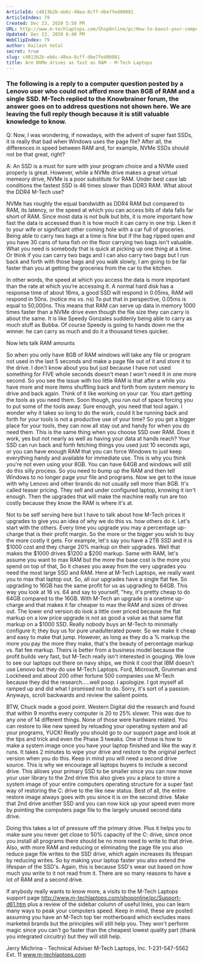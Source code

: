 ```yaml
---
ArticleId: c4813b2b-eb6c-48ea-8cff-dbe7fed00081
ArticleIndex: 79
Created: Dec 23, 2020 5:58 PM
URL: http://www.m-techlaptops.com/ShopOnline/pc/How-to-boost-your-computers-speed-and-longevity-d67.htm
Updated: Dec 23, 2020 6:40 PM
WebClipIndex: 79
author: Kailash Vetal
secret: true
slug: c4813b2b-eb6c-48ea-8cff-dbe7fed00081
title: Are NVMe drives as fast as RAM - M-Tech Laptops
---
```

### The following is a reply to a computer question posted by a Lenovo user who could not afford more than 8GB of RAM and a single SSD. M-Tech replied to the Knowbrainer forum, the answer goes on to address questions not shown here. We are leaving the full reply though because it is still valuable knowledge to know.

Q: Now, I was wondering, if nowadays, with the advent of super fast SSDs, it is really that bad when Windows uses the page file? After all, the differences in speed between RAM and, for example, NVMe SSDs should not be that great, right?

A: An SSD is a must for sure with your program choice and a NVMe used properly is great. However, while a NVMe drive makes a great virtual memeory drive, NVMe is a poor substitute for RAM. Under best case lab conditions the fastest SSD is 46 times slower than DDR3 RAM. What about the DDR4 M-Tech use?

NVMe has roughly the equal bandwidth as DDR4 RAM but compared to RAM, its latency, or the speed at which you can access bits of data falls far short of RAM. Since most data is not bulk but bits, it is more important how fast the data is accessed than it is how much it can carry in one trip. Liken it to your wife or significant other coming hole with a car full of groceries. Being able to carry two bags at a time is fine but if the bag ripped open and you have 30 cans of tuna fish on the floor carrying two bags isn't valuable. What you need is somebody that is quick at picking up one thing at a time. Or think if you can carry two bags and I can also carry two bags but I run back and forth with those bags and you walk slowly, I am going to be far faster than you at getting the groceries from the car to the kitchen.

In other words, the speed at which you access the data is more important than the rate at which you’re accessing it. A normal hard disk has a response time of about 16ms, a good SSD will respond in 0.05ms, RAM will respond in 50ns. (notice ms vs. ns) To put that in perspective, 0.05ms is equal to 50,000ns. This means that RAM can serve up data in memory 1000 times faster than a NVMe drive even though the file size they can carry is about the same. It is like Speedy Gonzales suddenly being able to carry as much stuff as Bubba. Of course Speedy is going to hands down me the winner. he can carry as much and do it a thousand times quicker.

Now lets talk RAM amounts

So when you only have 8GB of RAM windows will take any file or program not used in the last 5 seconds and make a page file out of it and store it to the drive. I don't know about you but just because I have not used something for FIVE whole seconds doesn't mean I won't need it in one more second. So you see the issue with too little RAM is that after a while you have more and more items shuffling back and forth from system memory to drive and back again. Think of it like working on your car. You start getting the tools as you need them. Soon though, you run out of space forcing you to put some of the tools away. Sure enough, you need that tool again. I wonder why it takes so long to do the work, could it be running back and forth for your tools is not a productive use of your time? So you get a bigger place for your tools, they can now all stay out and handy for when you do need them. This is the same thing when you choose SSD over RAM. Does it work, yes but not nearly as well as having your data at hands reach? Your SSD can run back and forth fetching things you used just 10 seconds ago, or you can have enough RAM that you can force Windows to just keep everything handy and available for immediate use. This is why you think you're not even using your 8GB. You can have 64GB and windows will still do this silly process. So you need to bump up the RAM and then tell Windows to no longer page your file and programs.  Now we get to the issue with why Lenovo and other brands do not usually sell more than 8GB. It's called teaser pricing. They sell and under configured laptop, knowing it isn't enough. Then the upgrades that will make the machine really run are too costly because they know the RAM is where it's at.

Not to be self serving here but I have to talk about how M-Tech prices it upgrades to give you an idea of why we do this vs. how others do it.  Let's start with the others. Every time you upgrade you may a percentage up-charge that is their profit margin. So the more or the bigger you wish to buy the more costly it gets. For example, let's say you have a 2TB SSD and it is $1000 cost and they charge 20% markup on their upgrades. Well that makes the $1000 drives $1200 a $200 markup. Same with RAM, let's assume you want to max RAM but the more the base cost is the more you spend on top of that, So it chases you away from the very upgrades you need the most large SSD and RAM. Here at M-Tech Laptops, we really want you to max that laptop out. So, all our upgrades have a single flat fee. So upgrading to 16GB has the same profit for us as upgrading to 64GB. This way you look at 16 vs. 64 and say to yourself, "hey, it's pretty cheap to do 64GB compared to the 16GB. With M-Tech an upgrade is a onetime up-charge and that makes it far cheaper to max the RAM and sizes of drives out. The lower end version do look a little over priced because the flat markup on a low price upgrade is not as good a value as that same flat markup on a $1000 SSD. Really nobody buys an M-Tech to minimally configure it; they buy us for pure unadulterated power. So we make it cheap and easy to make that jump. However, as long as they do a % markup the more you pay the more they make, that's the beauty of percentage markup vs. flat fee markup.  Theirs is better from a business model because the profit builds very fast, but M-Tech really isn't interested in gouging. We love to see our laptops out there on navy ships, we think it cool that IBM doesn't use Lenovo but they do use M-Tech Laptops. Ford, Microsoft, Grumman and Lockheed and about 200 other fortune 500 companies use M-Tech because they did the research.....well poop. I apologize. I got myself all ramped up and did what I promised not to do. Sorry, it's sort of a passion. Anyways, scroll backwards and review the salient points.

BTW, Chuck made a good point. Western Digital did the research and found that within 9 months every computer is 20 to 25% slower. This was due to any one of 14 different things. None of those were hardware related. You can restore to like new speed by reloading your operating system and all your programs, YUCK! Really you should go to our support page and look at the tips and trick and even the Phase 3 tweaks. One of those is how to make a system image once you have your laptop finished and like the way it runs. It takes 2 minutes to wipe your drive and restore to the original perfect version when you do this. Keep in mind you will need a second drive source. This is why we encourage all laptops buyers to include a second drive. This allows your primary SSD to be smaller since you can now move your user library to the 2nd drive this also gives you a place to store a system image of your entire computers operating structure for a super fast way of restoring the C: drive to the like new status. Best of all, the entire restore image always goes with you since it is on the second drive. Make that 2nd drive another SSD and you can now kick up your speed even more by pointing the computers page file to the largely unused second data drive.

Doing this takes a lot of pressure off the primary drive. Plus it helps you to make sure you never get close to 50% capacity of the C: drive, since once you install all programs there should be no more need to write to that drive. Also, with more RAM and reducing or eliminating the page file you also reduce page file writes to the SSD drive, which again increases its lifespan by reducing writes. So by making your laptop faster you also extend the lifespan of the SSD's. Again, this is because SSD's wear out based on how much you write to it not read from it. There are so many reasons to have a lot of RAM and a second drive.

If anybody really wants to know more, a visits to the M-Tech Laptops support page http://www.m-techlaptops.com/shoponline/pc/Support-d61.htm plus a review of the sidebar column of useful links, you can learn many ways to peak your computers speed. Keep in mind, these are posted assuming you have an M-Tech top tier motherboard which excludes mass marketed brands but the principles will still help you. They won't perform magic since you can't go faster than the cheapest lowest quality part (thank you integrated circuitry) but they will still help.

Jerry Michrina - Technical Adviser  M-Tech Laptops, Inc.  1-231-547-5562 Ext. 11  www.m-techlaptops.com
